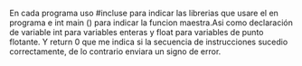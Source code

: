 En cada programa uso #incluse para indicar las librerias que usare el en programa e int main () para indicar la funcion maestra.Asi como declaración de variable int para variables enteras y float para variables de punto flotante. Y return 0 que me indica si la secuencia de instrucciones sucedio correctamente, de lo contrario enviara un signo de error.

